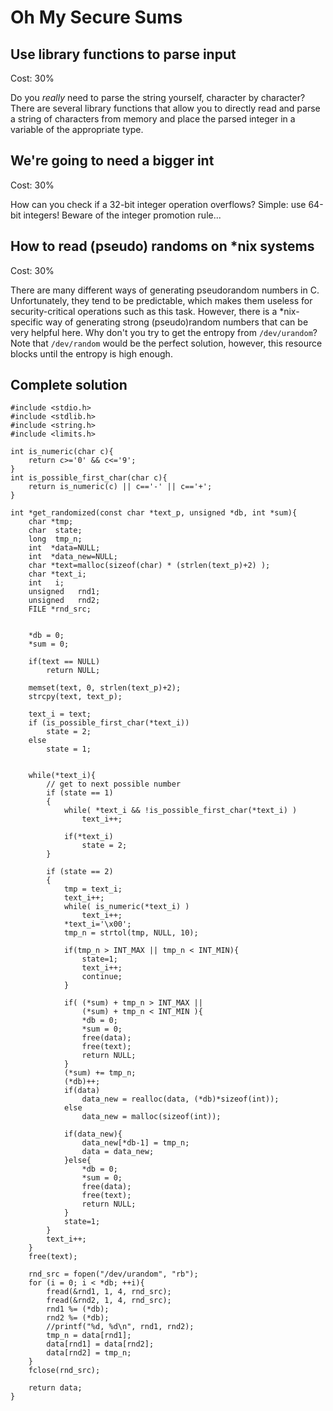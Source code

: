 Oh My Secure Sums
=================

## Use library functions to parse input

Cost: 30%

Do you *really* need to parse the string yourself, character by character? There are several library functions that allow you to directly read and parse a string of characters from memory and place the parsed integer in a variable of the appropriate type.

## We're going to need a bigger int

Cost: 30%

How can you check if a 32-bit integer operation overflows? Simple: use 64-bit integers! Beware of the integer promotion rule...

## How to read (pseudo) randoms on *nix systems

Cost: 30%

There are many different ways of generating pseudorandom numbers in C. Unfortunately, they tend to be predictable, which makes them useless for security-critical operations such as this task. However, there is a *nix-specific way of generating strong (pseudo)random numbers that can be very helpful here. Why don't you try to get the entropy from `/dev/urandom`? Note that `/dev/random` would be the perfect solution, however, this resource blocks until the entropy is high enough.

## Complete solution

	#include <stdio.h>
	#include <stdlib.h>
	#include <string.h>
	#include <limits.h>

	int is_numeric(char c){
	    return c>='0' && c<='9';
	}
	int is_possible_first_char(char c){
	    return is_numeric(c) || c=='-' || c=='+';
	}

	int *get_randomized(const char *text_p, unsigned *db, int *sum){
	    char *tmp;
	    char  state;
	    long  tmp_n;
	    int  *data=NULL;
	    int  *data_new=NULL;
	    char *text=malloc(sizeof(char) * (strlen(text_p)+2) );
	    char *text_i;
	    int   i;
	    unsigned   rnd1;
	    unsigned   rnd2;
	    FILE *rnd_src;


	    *db = 0;
	    *sum = 0;

	    if(text == NULL)
	        return NULL;

	    memset(text, 0, strlen(text_p)+2);
	    strcpy(text, text_p);

	    text_i = text;
	    if (is_possible_first_char(*text_i))
	        state = 2;
	    else
	        state = 1;


	    while(*text_i){
	        // get to next possible number
	        if (state == 1)
	        {
	            while( *text_i && !is_possible_first_char(*text_i) )
	                text_i++;

	            if(*text_i)
	                state = 2;
	        }

	        if (state == 2)
	        {
	            tmp = text_i;
	            text_i++;
	            while( is_numeric(*text_i) )
	                text_i++;
	            *text_i='\x00';
	            tmp_n = strtol(tmp, NULL, 10);

	            if(tmp_n > INT_MAX || tmp_n < INT_MIN){
	                state=1;
	                text_i++;
	                continue;
	            }

	            if( (*sum) + tmp_n > INT_MAX ||
	                (*sum) + tmp_n < INT_MIN ){
	                *db = 0;
	                *sum = 0;
	                free(data);
	                free(text);
	                return NULL;
	            }
	            (*sum) += tmp_n;
	            (*db)++;
	            if(data)
	                data_new = realloc(data, (*db)*sizeof(int));
	            else
	                data_new = malloc(sizeof(int));

	            if(data_new){
	                data_new[*db-1] = tmp_n;
	                data = data_new;
	            }else{
	                *db = 0;
	                *sum = 0;
	                free(data);
	                free(text);
	                return NULL;
	            }
	            state=1;
	        }
	        text_i++;
	    }
	    free(text);

	    rnd_src = fopen("/dev/urandom", "rb");
	    for (i = 0; i < *db; ++i){
	        fread(&rnd1, 1, 4, rnd_src);
	        fread(&rnd2, 1, 4, rnd_src);
	        rnd1 %= (*db);
	        rnd2 %= (*db);
	        //printf("%d, %d\n", rnd1, rnd2);
	        tmp_n = data[rnd1];
	        data[rnd1] = data[rnd2];
	        data[rnd2] = tmp_n;
	    }
	    fclose(rnd_src);

	    return data;
	}
